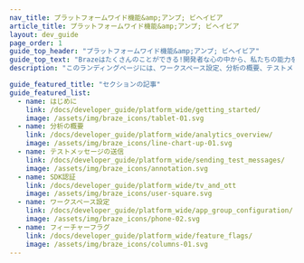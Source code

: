 ```yaml
---
nav_title: プラットフォームワイド機能&amp;アンプ; ビヘイビア
article_title: プラットフォームワイド機能&amp;アンプ; ビヘイビア
layout: dev_guide
page_order: 1
guide_top_header: "プラットフォームワイド機能&amp;アンプ; ビヘイビア"
guide_top_text: "Brazeはたくさんのことができる!開発者な心の中から、私たちの能力をご覧ください。"
description: "このランディングページには、ワークスペース設定、分析の概要、テストメッセージの送信、フィーチャーフラグなど、プラットフォームの幅広い機能と動作が一覧表示されます。"

guide_featured_title: "セクションの記事"
guide_featured_list:
  - name: はじめに
    link: /docs/developer_guide/platform_wide/getting_started/
    image: /assets/img/braze_icons/tablet-01.svg
  - name: 分析の概要
    link: /docs/developer_guide/platform_wide/analytics_overview/
    image: /assets/img/braze_icons/line-chart-up-01.svg
  - name: テストメッセージの送信
    link: /docs/developer_guide/platform_wide/sending_test_messages/
    image: /assets/img/braze_icons/annotation.svg
  - name: SDK認証
    link: /docs/developer_guide/platform_wide/tv_and_ott
    image: /assets/img/braze_icons/user-square.svg 
  - name: ワークスペース設定
    link: /docs/developer_guide/platform_wide/app_group_configuration/
    image: /assets/img/braze_icons/phone-02.svg
  - name: フィーチャーフラグ
    link: /docs/developer_guide/platform_wide/feature_flags/
    image: /assets/img/braze_icons/columns-01.svg
---
```

